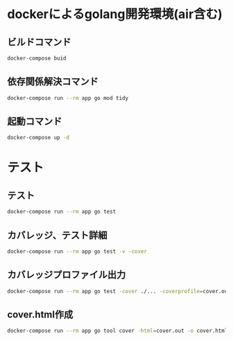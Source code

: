 # dockerによるgolang開発環境(air含む)

## ビルドコマンド
~~~bash
docker-compose buid
~~~

## 依存関係解決コマンド
~~~bash
docker-compose run --rm app go mod tidy
~~~

## 起動コマンド
~~~bash
docker-compose up -d
~~~

# テスト
## テスト
~~~bash
docker-compose run --rm app go test
~~~

## カバレッジ、テスト詳細
~~~bash
docker-compose run --rm app go test -v -cover
~~~

## カバレッジプロファイル出力
~~~bash
docker-compose run --rm app go test -cover ./... -coverprofile=cover.out
~~~

## cover.html作成
~~~bash
docker-compose run --rm app go tool cover -html=cover.out -o cover.html
~~~